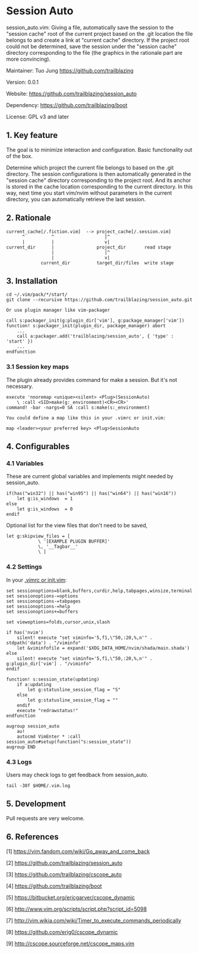 
# Session Auto

session_auto.vim:   Giving a file, automatically save the session to the
                    "session cache" root of the current project based on the
                    .git location the file belongs to and create a link at
                    "current cache" directory.
                    If the project root could not be determined, save the
                    session under the "session cache" directory corresponding
                    to the file (the graphics in the rationale part are more
                    convincing).
                    
Maintainer:         Tuo Jung <https://github.com/trailblazing>

Version:            0.0.1

Website:            https://github.com/trailblazing/session_auto

Dependency:         https://github.com/trailblazing/boot

License:            GPL v3 and later


## 1. Key feature

The goal is to minimize interaction and configuration. Basic functionality out
of the box.

Determine which project the current file belongs to based on the .git
directory. The session configurations is then automatically generated in the
"session cache" directory corresponding to the project root. And its anchor
is stored in the cache location corresponding to the current directory.
In this way, next time you start vim/nvim without parameters in the current
directory, you can automatically retrieve the last session.

## 2. Rationale

    current_cache[/.fiction.vim]  --> project_cache[/.session.vim]
          ^          ^                   |^
          |          |                   v|
    current_dir      |                project_dir       read stage
                     |                   |^
                     |                   v|
                 current_dir          target_dir/files  write stage

## 3. Installation

    cd ~/.vim/pack/*/start/
    git clone --recursive https://github.com/trailblazing/session_auto.git

    Or use plugin manager like vim-packager

    call s:packager_init(g:plugin_dir['vim'], g:package_manager['vim'])
    function! s:packager_init(plugin_dir, package_manager) abort
        ...
        call a:packager.add('trailblazing/session_auto', { 'type' : 'start' })
        ...
    endfunction


### 3.1 Session key maps

The plugin already provides command for make a session. But it's not necessary.

    execute 'nnoremap <unique><silent> <Plug>(SessionAuto)
        \ :call <SID>make(g:_environment)<CR><CR>'
    command! -bar -nargs=0 SA :call s:make(s:_environment)

    You could define a map like this in your .vimrc or init.vim:

    map <leader><your preferred key> <Plug>SessionAuto

## 4. Configurables

### 4.1 Variables

These are current global variables and implements might needed by session_auto.

    if(has("win32") || has("win95") || has("win64") || has("win16"))
        let g:is_windows  = 1
    else
        let g:is_windows  = 0
    endif

Optional list for the view files that don't need to be saved,

    let g:skipview_files = [
                \ '[EXAMPLE PLUGIN BUFFER]'
                \, '__Tagbar__'
                \ ]

### 4.2 Settings

In your [.vimrc or init.vim](https://github.com/kissllm/dotconfig/blob/master/init/editor/nvim/init.vim):

    set sessionoptions=blank,buffers,curdir,help,tabpages,winsize,terminal
    set sessionoptions-=options
    set sessionoptions-=tabpages
    set sessionoptions-=help
    set sessionoptions+=buffers

    set viewoptions=folds,cursor,unix,slash

    if has('nvim')
        silent! execute "set viminfo='5,f1,\"50,:20,%,n'" . stdpath('data') . "/viminfo"
        let &viminfofile = expand('$XDG_DATA_HOME/nvim/shada/main.shada')
    else
        silent! execute "set viminfo='5,f1,\"50,:20,%,n'" . g:plugin_dir['vim'] . "/viminfo"
    endif

    function! s:session_state(updating)
        if a:updating
            let g:statusline_session_flag = "S"
        else
            let g:statusline_session_flag = ""
        endif
        execute "redrawstatus!"
    endfunction

    augroup session_auto
        au!
        autocmd VimEnter * :call session_auto#setup(function("s:session_state"))
    augroup END

### 4.3 Logs

Users may check logs to get feedback from session_auto.

    tail -30f $HOME/.vim.log

## 5. Development

Pull requests are very welcome.

## 6. References

[1] https://vim.fandom.com/wiki/Go_away_and_come_back

[2] https://github.com/trailblazing/session_auto

[3] https://github.com/trailblazing/cscope_auto

[4] https://github.com/trailblazing/boot

[5] https://bitbucket.org/ericgarver/cscope_dynamic

[6] http://www.vim.org/scripts/script.php?script_id=5098

[7] http://vim.wikia.com/wiki/Timer_to_execute_commands_periodically

[8] https://github.com/erig0/cscope_dynamic

[9] http://cscope.sourceforge.net/cscope_maps.vim


